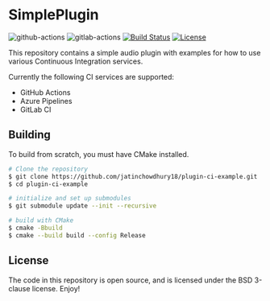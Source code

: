 # SimplePlugin

![github-actions](https://github.com/jatinchowdhury18/plugin-ci-example/workflows/CI/badge.svg)
![gitlab-actions](https://gitlab.com/Chowdhury-DSP/plugin-ci-example/badges/main/pipeline.svg)
[![Build Status](https://dev.azure.com/jatinchowdhury180362/plugin-ci-example/_apis/build/status/jatinchowdhury18.plugin-ci-example?branchName=main)](https://dev.azure.com/jatinchowdhury180362/plugin-ci-example/_build/latest?definitionId=1&branchName=main)
[![License](https://img.shields.io/badge/License-BSD-blue.svg)](https://opensource.org/licenses/BSD-3-Clause)

This repository contains a simple audio plugin with examples
for how to use various Continuous Integration services.

Currently the following CI services are supported:
- GitHub Actions
- Azure Pipelines
- GitLab CI

## Building

To build from scratch, you must have CMake installed.

```bash
# Clone the repository
$ git clone https://github.com/jatinchowdhury18/plugin-ci-example.git
$ cd plugin-ci-example

# initialize and set up submodules
$ git submodule update --init --recursive

# build with CMake
$ cmake -Bbuild
$ cmake --build build --config Release
```

## License

The code in this repository is open source, and is licensed
under the BSD 3-clause license. Enjoy!
